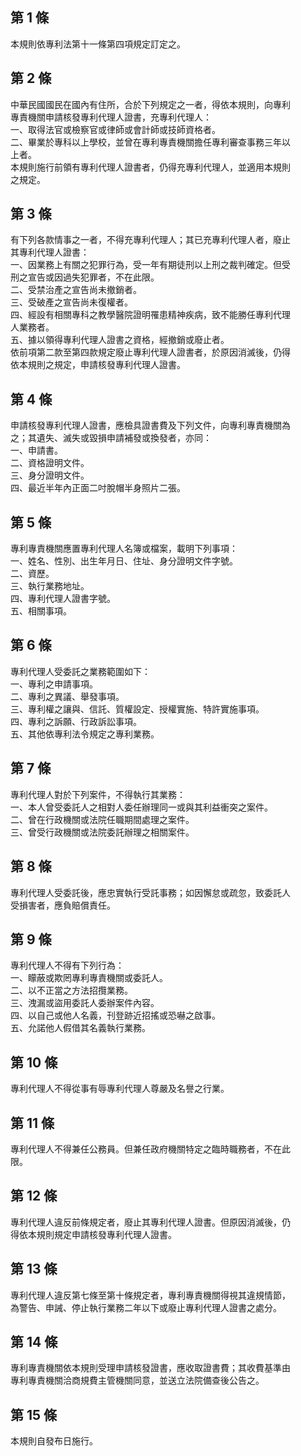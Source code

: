 第 1 條
-------
本規則依專利法第十一條第四項規定訂定之。

第 2 條
-------
中華民國國民在國內有住所，合於下列規定之一者，得依本規則，向專利  
專責機關申請核發專利代理人證書，充專利代理人：                    
一、取得法官或檢察官或律師或會計師或技師資格者。                  
二、畢業於專科以上學校，並曾在專利專責機關擔任專利審查事務三年以  
    上者。                                                        
本規則施行前領有專利代理人證書者，仍得充專利代理人，並適用本規則  
之規定。

第 3 條
-------
有下列各款情事之一者，不得充專利代理人；其已充專利代理人者，廢止  
其專利代理人證書：                                                
一、因業務上有關之犯罪行為，受一年有期徒刑以上刑之裁判確定。但受  
    刑之宣告或因過失犯罪者，不在此限。                            
二、受禁治產之宣告尚未撤銷者。                                    
三、受破產之宣告尚未復權者。                                      
四、經設有相關專科之教學醫院證明罹患精神疾病，致不能勝任專利代理  
    人業務者。                                                    
五、據以領得專利代理人證書之資格，經撤銷或廢止者。                
依前項第二款至第四款規定廢止專利代理人證書者，於原因消滅後，仍得  
依本規則之規定，申請核發專利代理人證書。

第 4 條
-------
申請核發專利代理人證書，應檢具證書費及下列文件，向專利專責機關為  
之；其遺失、滅失或毀損申請補發或換發者，亦同：                    
一、申請書。                                                      
二、資格證明文件。                                                
三、身分證明文件。                                                
四、最近半年內正面二吋脫帽半身照片二張。

第 5 條
-------
專利專責機關應置專利代理人名簿或檔案，載明下列事項：              
一、姓名、性別、出生年月日、住址、身分證明文件字號。              
二、資歷。                                                        
三、執行業務地址。                                                
四、專利代理人證書字號。                                          
五、相關事項。

第 6 條
-------
專利代理人受委託之業務範圍如下：                                  
一、專利之申請事項。                                              
二、專利之異議、舉發事項。                                        
三、專利權之讓與、信託、質權設定、授權實施、特許實施事項。        
四、專利之訴願、行政訴訟事項。                                    
五、其他依專利法令規定之專利業務。

第 7 條
-------
專利代理人對於下列案件，不得執行其業務：                      
一、本人曾受委託人之相對人委任辦理同一或與其利益衝突之案件。  
二、曾在行政機關或法院任職期間處理之案件。                    
三、曾受行政機關或法院委託辦理之相關案件。

第 8 條
-------
專利代理人受委託後，應忠實執行受託事務；如因懈怠或疏忽，致委託人   
受損害者，應負賠償責任。

第 9 條
-------
專利代理人不得有下列行為：                                         
一、矇蔽或欺罔專利專責機關或委託人。                               
二、以不正當之方法招攬業務。                                       
三、洩漏或盜用委託人委辦案件內容。                                 
四、以自己或他人名義，刊登跡近招搖或恐嚇之啟事。                   
五、允諾他人假借其名義執行業務。

第 10 條
--------
專利代理人不得從事有辱專利代理人尊嚴及名譽之行業。

第 11 條
--------
專利代理人不得兼任公務員。但兼任政府機關特定之臨時職務者，不在此  
限。

第 12 條
--------
專利代理人違反前條規定者，廢止其專利代理人證書。但原因消滅後，仍  
得依本規則規定申請核發專利代理人證書。

第 13 條
--------
專利代理人違反第七條至第十條規定者，專利專責機關得視其違規情節，  
為警告、申誡、停止執行業務二年以下或廢止專利代理人證書之處分。

第 14 條
--------
專利專責機關依本規則受理申請核發證書，應收取證書費；其收費基準由  
專利專責機關洽商規費主管機關同意，並送立法院備查後公告之。

第 15 條
--------
本規則自發布日施行。

